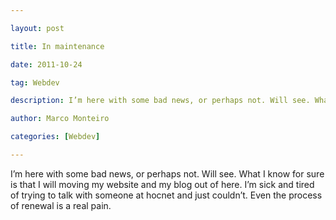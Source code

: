 ---
layout: post
title: In maintenance
date: 2011-10-24
tag: Webdev
description: I’m here with some bad news, or perhaps not. Will see. What I know for sure is that I will moving my website and my blog out of here. I’m
author: Marco Monteiro
categories: [Webdev]
---

I’m here with some bad news, or perhaps not. Will see. What I know for sure is that I will moving my website and my blog out of here. I’m sick and tired of trying to talk with someone at hocnet and just couldn’t. Even the process of renewal is a real pain.